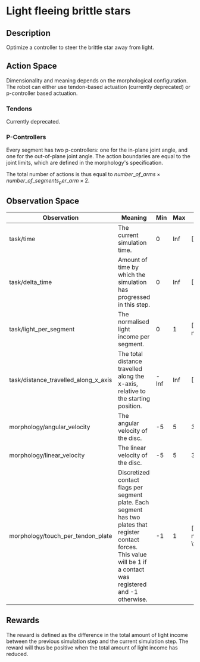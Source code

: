 # Light fleeing brittle stars


## Description
Optimize a controller to steer the brittle star away from light.

## Action Space
Dimensionality and meaning depends on the morphological configuration. The robot can either use tendon-based actuation (currently deprecated) or p-controller based actuation.

### Tendons 
Currently deprecated.

### P-Controllers
Every segment has two p-controllers: one for the in-plane joint angle, and one for the out-of-plane joint angle.
The action boundaries are equal to the joint limits, which are defined in the morphology's specification.

The total number of actions is thus equal to $number\_of\_arms \times number\_of\_segments_per\_arm \times 2$.

## Observation Space
| Observation                          | Meaning                                                                                                                                                                   | Min  | Max | Shape                                                                     |
|--------------------------------------|---------------------------------------------------------------------------------------------------------------------------------------------------------------------------|------|-----|---------------------------------------------------------------------------|
| task/time                            | The current simulation time.                                                                                                                                              | 0    | Inf | [1]                                                                       |
| task/delta_time                      | Amount of time by which the simulation has progressed in this step.                                                                                                       | 0    | Inf | [1]                                                                       |
| task/light_per_segment               | The normalised light income per segment.                                                                                                                                  | 0    | 1   | [$number\\_of\\_arms \times number\\_of\\_segments\\_per\\_arm$]          |
| task/distance_travelled_along_x_axis | The total distance travelled along the x-axis, relative to the starting position.                                                                                         | -Inf | Inf | [1]                                                                       |
| morphology/angular_velocity          | The angular velocity of the disc.                                                                                                                                         | -5   | 5   | 3                                                                         |
| morphology/linear_velocity           | The linear velocity of the disc.                                                                                                                                          | -5   | 5   | 3                                                                         |
| morphology/touch_per_tendon_plate    | Discretized contact flags per segment plate. Each segment has two plates that register contact forces. This value will be 1 if a contact was registered and -1 otherwise. | -1   | 1   | [$number\\_of\\_arms \times number\\_of\\_segments\\_per\\_arm \times 2$] |


## Rewards
The reward is defined as the difference in the total amount of light income between the previous simulation step and the current simulation step.
The reward will thus be positive when the total amount of light income has reduced.

